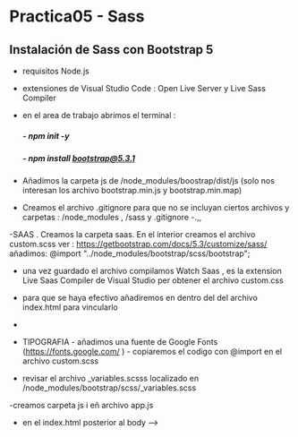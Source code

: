 # Practica05 - Sass

## Instalación de Sass con Bootstrap 5

- requisitos Node.js
- extensiones de Visual Studio Code : Open Live Server y Live Sass Compiler

- en el area de trabajo abrimos el terminal :

  ##### - npm init -y

  ##### - npm install bootstrap@5.3.1

- Añadimos la carpeta js de /node_modules/boostrap/dist/js
  (solo nos interesan los archivo bootstrap.min.js y bootstrap.min.map)
- Creamos el archivo .gitignore para que no se incluyan ciertos archivos y carpetas : /node_modules , /sass y .gitignore
  -.,,

-SAAS . Creamos la carpeta saas. En el interior creamos el archivo custom.scss
ver : https://getbootstrap.com/docs/5.3/customize/sass/
añadimos: @import "../node_modules/bootstrap/scss/bootstrap";

- una vez guardado el archivo compilamos Watch Saas , es la extension Live Saas Compiler de Visual Studio per obtener el archivo custom.css
- para que se haya efectivo añadiremos en dentro del <head> del archivo index.html <link rel="stylesheet" href="css/custom.css"> para vincularlo
-

- TIPOGRAFIA - añadimos una fuente de Google Fonts (https://fonts.google.com/ ) - copiaremos el codigo con @import en el archivo custom.scss
- revisar el archivo \_variables.scsss localizado en /node_modules/bootstrap/scss/\_variables.scss

-creamos carpeta js i eñ archivo app.js

- en el index.html posterior al body --> <script src="js/app.js"></script>
